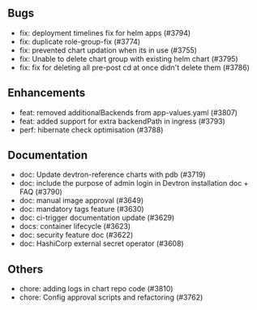 ## Bugs
- fix: deployment timelines fix for helm apps (#3794)
- fix: duplicate role-group-fix (#3774)
- fix: prevented chart updation when its in use (#3755)
- fix: Unable to delete chart group with existing helm chart (#3795)
- fix: fix for deleting all pre-post cd at once didn't delete them  (#3786)
## Enhancements
- feat: removed additionalBackends from app-values.yaml (#3807)
- feat: added support for extra backendPath in ingress  (#3793)
- perf: hibernate check optimisation (#3788)
## Documentation
- doc: Update devtron-reference charts with pdb (#3719)
- doc: include the purpose of admin login in Devtron installation doc + FAQ (#3790)
- doc: manual image approval (#3649)
- doc: mandatory tags feature (#3630)
- doc: ci-trigger documentation update (#3629)
- docs: container lifecycle  (#3623)
- doc: security feature doc (#3622)
- doc: HashiCorp external secret operator (#3608)
## Others
- chore: adding logs in chart repo code (#3810)
- chore: Config approval scripts and refactoring (#3762)
